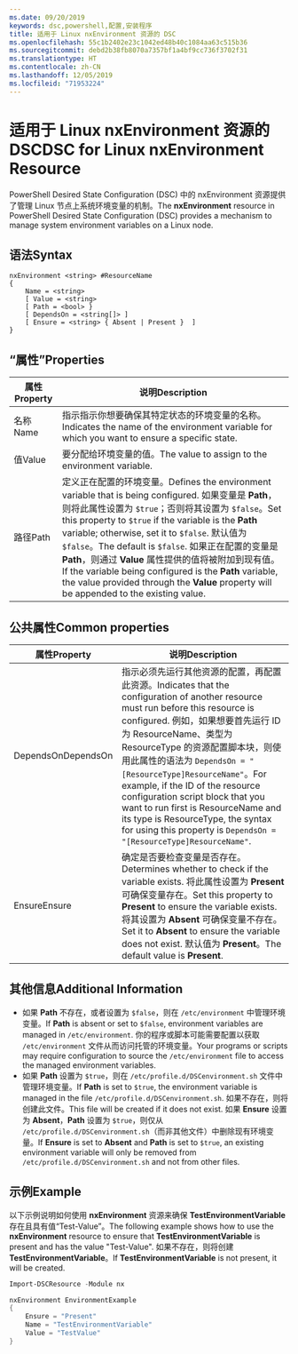 ```yaml
---
ms.date: 09/20/2019
keywords: dsc,powershell,配置,安装程序
title: 适用于 Linux nxEnvironment 资源的 DSC
ms.openlocfilehash: 55c1b2402e23c1042ed48b40c1084aa63c515b36
ms.sourcegitcommit: debd2b38fb8070a7357bf1a4bf9cc736f3702f31
ms.translationtype: HT
ms.contentlocale: zh-CN
ms.lasthandoff: 12/05/2019
ms.locfileid: "71953224"
---
```

# <a name="dsc-for-linux-nxenvironment-resource"></a><span data-ttu-id="6ba75-103">适用于 Linux nxEnvironment 资源的 DSC</span><span class="sxs-lookup"><span data-stu-id="6ba75-103">DSC for Linux nxEnvironment Resource</span></span>

<span data-ttu-id="6ba75-104">PowerShell Desired State Configuration (DSC) 中的 nxEnvironment  资源提供了管理 Linux 节点上系统环境变量的机制。</span><span class="sxs-lookup"><span data-stu-id="6ba75-104">The **nxEnvironment** resource in PowerShell Desired State Configuration (DSC) provides a mechanism to manage system environment variables on a Linux node.</span></span>

## <a name="syntax"></a><span data-ttu-id="6ba75-105">语法</span><span class="sxs-lookup"><span data-stu-id="6ba75-105">Syntax</span></span>

```Syntax
nxEnvironment <string> #ResourceName
{
    Name = <string>
    [ Value = <string>
    [ Path = <bool> }
    [ DependsOn = <string[]> ]
    [ Ensure = <string> { Absent | Present }  ]
}
```

## <a name="properties"></a><span data-ttu-id="6ba75-106">“属性”</span><span class="sxs-lookup"><span data-stu-id="6ba75-106">Properties</span></span>

|<span data-ttu-id="6ba75-107">属性</span><span class="sxs-lookup"><span data-stu-id="6ba75-107">Property</span></span> |<span data-ttu-id="6ba75-108">说明</span><span class="sxs-lookup"><span data-stu-id="6ba75-108">Description</span></span> |
|---|---|
|<span data-ttu-id="6ba75-109">名称</span><span class="sxs-lookup"><span data-stu-id="6ba75-109">Name</span></span> |<span data-ttu-id="6ba75-110">指示指示你想要确保其特定状态的环境变量的名称。</span><span class="sxs-lookup"><span data-stu-id="6ba75-110">Indicates the name of the environment variable for which you want to ensure a specific state.</span></span> |
|<span data-ttu-id="6ba75-111">值</span><span class="sxs-lookup"><span data-stu-id="6ba75-111">Value</span></span> |<span data-ttu-id="6ba75-112">要分配给环境变量的值。</span><span class="sxs-lookup"><span data-stu-id="6ba75-112">The value to assign to the environment variable.</span></span> |
|<span data-ttu-id="6ba75-113">路径</span><span class="sxs-lookup"><span data-stu-id="6ba75-113">Path</span></span> |<span data-ttu-id="6ba75-114">定义正在配置的环境变量。</span><span class="sxs-lookup"><span data-stu-id="6ba75-114">Defines the environment variable that is being configured.</span></span> <span data-ttu-id="6ba75-115">如果变量是 **Path**，则将此属性设置为 `$true`；否则将其设置为 `$false`。</span><span class="sxs-lookup"><span data-stu-id="6ba75-115">Set this property to `$true` if the variable is the **Path** variable; otherwise, set it to `$false`.</span></span> <span data-ttu-id="6ba75-116">默认值为 `$false`。</span><span class="sxs-lookup"><span data-stu-id="6ba75-116">The default is `$false`.</span></span> <span data-ttu-id="6ba75-117">如果正在配置的变量是 **Path**，则通过 **Value** 属性提供的值将被附加到现有值。</span><span class="sxs-lookup"><span data-stu-id="6ba75-117">If the variable being configured is the **Path** variable, the value provided through the **Value** property will be appended to the existing value.</span></span> |

## <a name="common-properties"></a><span data-ttu-id="6ba75-118">公共属性</span><span class="sxs-lookup"><span data-stu-id="6ba75-118">Common properties</span></span>

|<span data-ttu-id="6ba75-119">属性</span><span class="sxs-lookup"><span data-stu-id="6ba75-119">Property</span></span> |<span data-ttu-id="6ba75-120">说明</span><span class="sxs-lookup"><span data-stu-id="6ba75-120">Description</span></span> |
|---|---|
|<span data-ttu-id="6ba75-121">DependsOn</span><span class="sxs-lookup"><span data-stu-id="6ba75-121">DependsOn</span></span> |<span data-ttu-id="6ba75-122">指示必须先运行其他资源的配置，再配置此资源。</span><span class="sxs-lookup"><span data-stu-id="6ba75-122">Indicates that the configuration of another resource must run before this resource is configured.</span></span> <span data-ttu-id="6ba75-123">例如，如果想要首先运行 ID 为 ResourceName、类型为 ResourceType 的资源配置脚本块，则使用此属性的语法为 `DependsOn = "[ResourceType]ResourceName"`。</span><span class="sxs-lookup"><span data-stu-id="6ba75-123">For example, if the ID of the resource configuration script block that you want to run first is ResourceName and its type is ResourceType, the syntax for using this property is `DependsOn = "[ResourceType]ResourceName"`.</span></span> |
|<span data-ttu-id="6ba75-124">Ensure</span><span class="sxs-lookup"><span data-stu-id="6ba75-124">Ensure</span></span> |<span data-ttu-id="6ba75-125">确定是否要检查变量是否存在。</span><span class="sxs-lookup"><span data-stu-id="6ba75-125">Determines whether to check if the variable exists.</span></span> <span data-ttu-id="6ba75-126">将此属性设置为 **Present** 可确保变量存在。</span><span class="sxs-lookup"><span data-stu-id="6ba75-126">Set this property to **Present** to ensure the variable exists.</span></span> <span data-ttu-id="6ba75-127">将其设置为 **Absent** 可确保变量不存在。</span><span class="sxs-lookup"><span data-stu-id="6ba75-127">Set it to **Absent** to ensure the variable does not exist.</span></span> <span data-ttu-id="6ba75-128">默认值为 **Present**。</span><span class="sxs-lookup"><span data-stu-id="6ba75-128">The default value is **Present**.</span></span> |

## <a name="additional-information"></a><span data-ttu-id="6ba75-129">其他信息</span><span class="sxs-lookup"><span data-stu-id="6ba75-129">Additional Information</span></span>

- <span data-ttu-id="6ba75-130">如果 **Path** 不存在，或者设置为 `$false`，则在 `/etc/environment` 中管理环境变量。</span><span class="sxs-lookup"><span data-stu-id="6ba75-130">If **Path** is absent or set to `$false`, environment variables are managed in `/etc/environment`.</span></span>
  <span data-ttu-id="6ba75-131">你的程序或脚本可能需要配置以获取 `/etc/environment` 文件从而访问托管的环境变量。</span><span class="sxs-lookup"><span data-stu-id="6ba75-131">Your programs or scripts may require configuration to source the `/etc/environment` file to access the managed environment variables.</span></span>
- <span data-ttu-id="6ba75-132">如果 **Path** 设置为 `$true`，则在 `/etc/profile.d/DSCenvironment.sh` 文件中管理环境变量。</span><span class="sxs-lookup"><span data-stu-id="6ba75-132">If **Path** is set to `$true`, the environment variable is managed in the file `/etc/profile.d/DSCenvironment.sh`.</span></span> <span data-ttu-id="6ba75-133">如果不存在，则将创建此文件。</span><span class="sxs-lookup"><span data-stu-id="6ba75-133">This file will be created if it does not exist.</span></span> <span data-ttu-id="6ba75-134">如果 **Ensure** 设置为 **Absent**，**Path** 设置为 `$true`，则仅从 `/etc/profile.d/DSCenvironment.sh`（而非其他文件）中删除现有环境变量。</span><span class="sxs-lookup"><span data-stu-id="6ba75-134">If **Ensure** is set to **Absent** and **Path** is set to `$true`, an existing environment variable will only be removed from `/etc/profile.d/DSCenvironment.sh` and not from other files.</span></span>

## <a name="example"></a><span data-ttu-id="6ba75-135">示例</span><span class="sxs-lookup"><span data-stu-id="6ba75-135">Example</span></span>

<span data-ttu-id="6ba75-136">以下示例说明如何使用 **nxEnvironment** 资源来确保 **TestEnvironmentVariable** 存在且具有值“Test-Value”。</span><span class="sxs-lookup"><span data-stu-id="6ba75-136">The following example shows how to use the **nxEnvironment** resource to ensure that **TestEnvironmentVariable** is present and has the value "Test-Value".</span></span> <span data-ttu-id="6ba75-137">如果不存在，则将创建 **TestEnvironmentVariable**。</span><span class="sxs-lookup"><span data-stu-id="6ba75-137">If **TestEnvironmentVariable** is not present, it will be created.</span></span>

```powershell
Import-DSCResource -Module nx

nxEnvironment EnvironmentExample
{
    Ensure = "Present"
    Name = "TestEnvironmentVariable"
    Value = "TestValue"
}
```